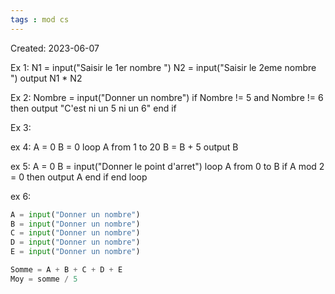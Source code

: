 ```yaml
---
tags : mod cs
---
```

Created: 2023-06-07

Ex 1: 
N1 = input("Saisir le 1er nombre ")
N2 = input("Saisir le 2eme nombre ")
output N1 * N2

Ex 2:
Nombre = input("Donner un nombre")
if Nombre != 5 and Nombre != 6 then
    output "C'est ni un 5 ni un 6"
end if

Ex 3: 


ex 4: 
A = 0
B = 0
loop A from 1 to 20 
 B = B + 5
 output B

ex 5:
A = 0
B = input("Donner le point d'arret")
loop A from 0 to B
 if A mod 2 = 0 then
  output A
 end if
end loop

ex 6:
```python 
A = input("Donner un nombre")
B = input("Donner un nombre")
C = input("Donner un nombre")
D = input("Donner un nombre")
E = input("Donner un nombre")

Somme = A + B + C + D + E  
Moy = somme / 5
```


